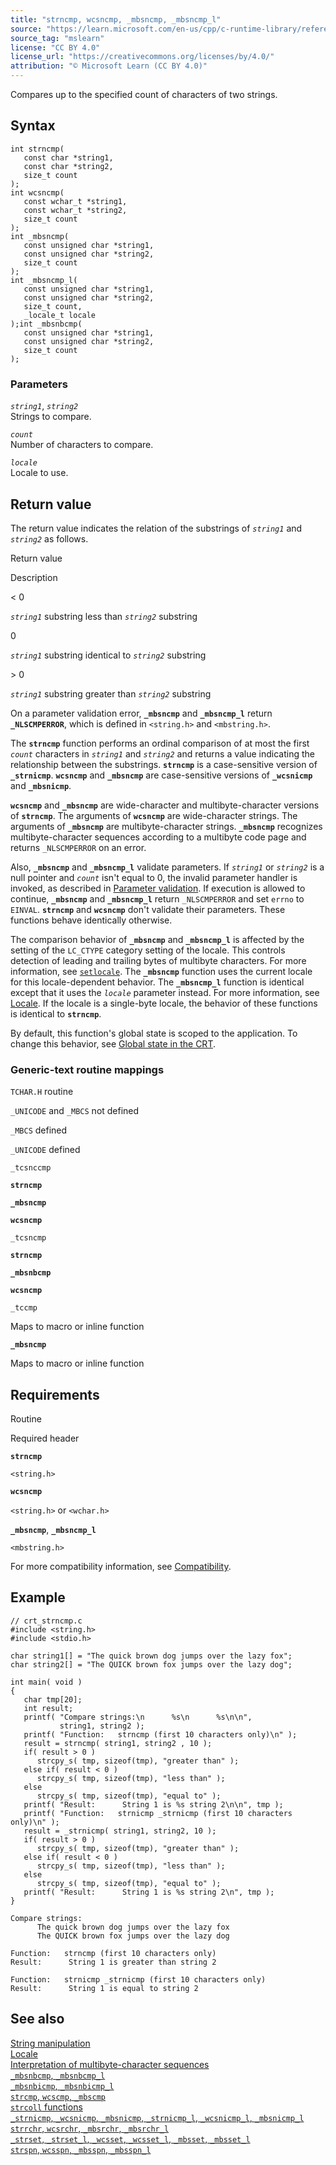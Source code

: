 ```yaml
---
title: "strncmp, wcsncmp, _mbsncmp, _mbsncmp_l"
source: "https://learn.microsoft.com/en-us/cpp/c-runtime-library/reference/strncmp-wcsncmp-mbsncmp-mbsncmp-l?view=msvc-170"
source_tag: "mslearn"
license: "CC BY 4.0"
license_url: "https://creativecommons.org/licenses/by/4.0/"
attribution: "© Microsoft Learn (CC BY 4.0)"
---
```

Compares up to the specified count of characters of two strings.

## Syntax

```
int strncmp(
   const char *string1,
   const char *string2,
   size_t count
);
int wcsncmp(
   const wchar_t *string1,
   const wchar_t *string2,
   size_t count
);
int _mbsncmp(
   const unsigned char *string1,
   const unsigned char *string2,
   size_t count
);
int _mbsncmp_l(
   const unsigned char *string1,
   const unsigned char *string2,
   size_t count,
   _locale_t locale
);int _mbsnbcmp(
   const unsigned char *string1,
   const unsigned char *string2,
   size_t count
);
```

### Parameters

_`string1`_, _`string2`_  
Strings to compare.

_`count`_  
Number of characters to compare.

_`locale`_  
Locale to use.

## Return value

The return value indicates the relation of the substrings of _`string1`_ and _`string2`_ as follows.

Return value

Description

< 0

_`string1`_ substring less than _`string2`_ substring

0

_`string1`_ substring identical to _`string2`_ substring

\> 0

_`string1`_ substring greater than _`string2`_ substring

On a parameter validation error, **`_mbsncmp`** and **`_mbsncmp_l`** return **`_NLSCMPERROR`**, which is defined in `<string.h>` and `<mbstring.h>`.

The **`strncmp`** function performs an ordinal comparison of at most the first _`count`_ characters in _`string1`_ and _`string2`_ and returns a value indicating the relationship between the substrings. **`strncmp`** is a case-sensitive version of **`_strnicmp`**. **`wcsncmp`** and **`_mbsncmp`** are case-sensitive versions of **`_wcsnicmp`** and **`_mbsnicmp`**.

**`wcsncmp`** and **`_mbsncmp`** are wide-character and multibyte-character versions of **`strncmp`**. The arguments of **`wcsncmp`** are wide-character strings. The arguments of **`_mbsncmp`** are multibyte-character strings. **`_mbsncmp`** recognizes multibyte-character sequences according to a multibyte code page and returns `_NLSCMPERROR` on an error.

Also, **`_mbsncmp`** and **`_mbsncmp_l`** validate parameters. If _`string1`_ or _`string2`_ is a null pointer and _`count`_ isn't equal to 0, the invalid parameter handler is invoked, as described in [Parameter validation](https://learn.microsoft.com/en-us/cpp/c-runtime-library/parameter-validation?view=msvc-170). If execution is allowed to continue, **`_mbsncmp`** and **`_mbsncmp_l`** return `_NLSCMPERROR` and set `errno` to `EINVAL`. **`strncmp`** and **`wcsncmp`** don't validate their parameters. These functions behave identically otherwise.

The comparison behavior of **`_mbsncmp`** and **`_mbsncmp_l`** is affected by the setting of the `LC_CTYPE` category setting of the locale. This controls detection of leading and trailing bytes of multibyte characters. For more information, see [`setlocale`](https://learn.microsoft.com/en-us/cpp/c-runtime-library/reference/setlocale-wsetlocale?view=msvc-170). The **`_mbsncmp`** function uses the current locale for this locale-dependent behavior. The **`_mbsncmp_l`** function is identical except that it uses the _`locale`_ parameter instead. For more information, see [Locale](https://learn.microsoft.com/en-us/cpp/c-runtime-library/locale?view=msvc-170). If the locale is a single-byte locale, the behavior of these functions is identical to **`strncmp`**.

By default, this function's global state is scoped to the application. To change this behavior, see [Global state in the CRT](https://learn.microsoft.com/en-us/cpp/c-runtime-library/global-state?view=msvc-170).

### Generic-text routine mappings

`TCHAR.H` routine

`_UNICODE` and `_MBCS` not defined

`_MBCS` defined

`_UNICODE` defined

`_tcsnccmp`

**`strncmp`**

**`_mbsncmp`**

**`wcsncmp`**

`_tcsncmp`

**`strncmp`**

**`_mbsnbcmp`**

**`wcsncmp`**

`_tccmp`

Maps to macro or inline function

**`_mbsncmp`**

Maps to macro or inline function

## Requirements

Routine

Required header

**`strncmp`**

`<string.h>`

**`wcsncmp`**

`<string.h>` or `<wchar.h>`

**`_mbsncmp`**, **`_mbsncmp_l`**

`<mbstring.h>`

For more compatibility information, see [Compatibility](https://learn.microsoft.com/en-us/cpp/c-runtime-library/compatibility?view=msvc-170).

## Example

```
// crt_strncmp.c
#include <string.h>
#include <stdio.h>

char string1[] = "The quick brown dog jumps over the lazy fox";
char string2[] = "The QUICK brown fox jumps over the lazy dog";

int main( void )
{
   char tmp[20];
   int result;
   printf( "Compare strings:\n      %s\n      %s\n\n",
           string1, string2 );
   printf( "Function:   strncmp (first 10 characters only)\n" );
   result = strncmp( string1, string2 , 10 );
   if( result > 0 )
      strcpy_s( tmp, sizeof(tmp), "greater than" );
   else if( result < 0 )
      strcpy_s( tmp, sizeof(tmp), "less than" );
   else
      strcpy_s( tmp, sizeof(tmp), "equal to" );
   printf( "Result:      String 1 is %s string 2\n\n", tmp );
   printf( "Function:   strnicmp _strnicmp (first 10 characters only)\n" );
   result = _strnicmp( string1, string2, 10 );
   if( result > 0 )
      strcpy_s( tmp, sizeof(tmp), "greater than" );
   else if( result < 0 )
      strcpy_s( tmp, sizeof(tmp), "less than" );
   else
      strcpy_s( tmp, sizeof(tmp), "equal to" );
   printf( "Result:      String 1 is %s string 2\n", tmp );
}
```

```
Compare strings:
      The quick brown dog jumps over the lazy fox
      The QUICK brown fox jumps over the lazy dog

Function:   strncmp (first 10 characters only)
Result:      String 1 is greater than string 2

Function:   strnicmp _strnicmp (first 10 characters only)
Result:      String 1 is equal to string 2
```

## See also

[String manipulation](https://learn.microsoft.com/en-us/cpp/c-runtime-library/string-manipulation-crt?view=msvc-170)  
[Locale](https://learn.microsoft.com/en-us/cpp/c-runtime-library/locale?view=msvc-170)  
[Interpretation of multibyte-character sequences](https://learn.microsoft.com/en-us/cpp/c-runtime-library/interpretation-of-multibyte-character-sequences?view=msvc-170)  
[`_mbsnbcmp`, `_mbsnbcmp_l`](https://learn.microsoft.com/en-us/cpp/c-runtime-library/reference/mbsnbcmp-mbsnbcmp-l?view=msvc-170)  
[`_mbsnbicmp`, `_mbsnbicmp_l`](https://learn.microsoft.com/en-us/cpp/c-runtime-library/reference/mbsnbicmp-mbsnbicmp-l?view=msvc-170)  
[`strcmp`, `wcscmp`, `_mbscmp`](https://learn.microsoft.com/en-us/cpp/c-runtime-library/reference/strcmp-wcscmp-mbscmp?view=msvc-170)  
[`strcoll` functions](https://learn.microsoft.com/en-us/cpp/c-runtime-library/strcoll-functions?view=msvc-170)  
[`_strnicmp`, `_wcsnicmp`, `_mbsnicmp`, `_strnicmp_l`, `_wcsnicmp_l`, `_mbsnicmp_l`](https://learn.microsoft.com/en-us/cpp/c-runtime-library/reference/strnicmp-wcsnicmp-mbsnicmp-strnicmp-l-wcsnicmp-l-mbsnicmp-l?view=msvc-170)  
[`strrchr`, `wcsrchr`, `_mbsrchr`, `_mbsrchr_l`](https://learn.microsoft.com/en-us/cpp/c-runtime-library/reference/strrchr-wcsrchr-mbsrchr-mbsrchr-l?view=msvc-170)  
[`_strset`, `_strset_l`, `_wcsset`, `_wcsset_l`, `_mbsset`, `_mbsset_l`](https://learn.microsoft.com/en-us/cpp/c-runtime-library/reference/strset-strset-l-wcsset-wcsset-l-mbsset-mbsset-l?view=msvc-170)  
[`strspn`, `wcsspn`, `_mbsspn`, `_mbsspn_l`](https://learn.microsoft.com/en-us/cpp/c-runtime-library/reference/strspn-wcsspn-mbsspn-mbsspn-l?view=msvc-170)